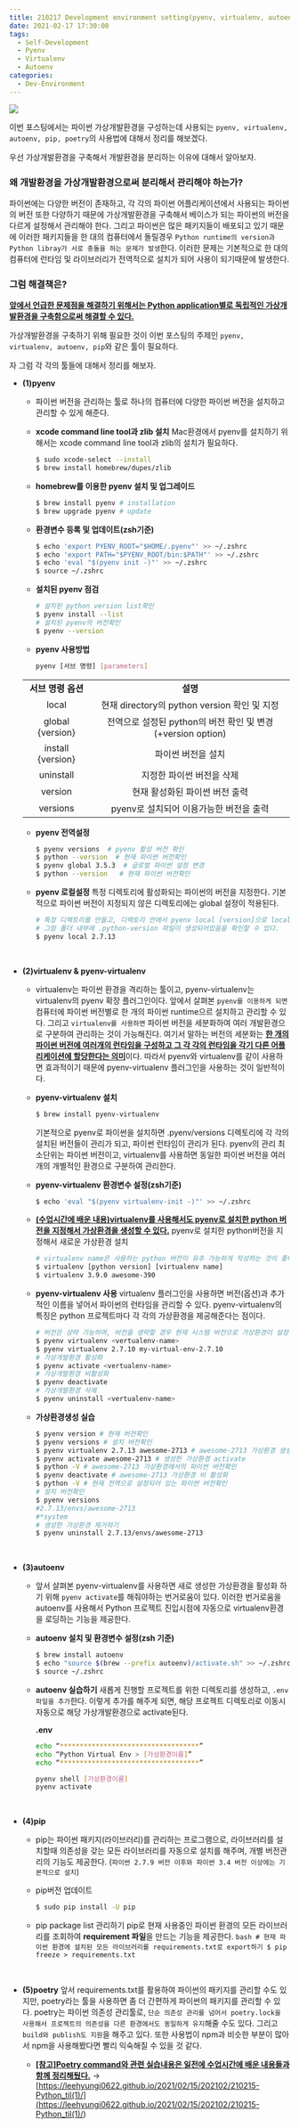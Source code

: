 ```yaml
---
title: 210217 Development environment setting(pyenv, virtualenv, autoenv, pip, poetry 사용법)
date: 2021-02-17 17:30:00
tags:
  - Self-Development
  - Pyenv
  - Virtualenv
  - Autoenv
categories:
  - Dev-Environment
---
```


![](/images/post_images/210217_virtualenv.png)

이번 포스팅에서는 파이썬 가상개발환경을 구성하는데 사용되는 `pyenv, virtualenv, autoenv, pip, poetry`의 사용법에 대해서 정리를 해보겠다.

우선 가상개발환경을 구축해서 개발환경을 분리하는 이유에 대해서 알아보자.

### **왜 개발환경을 가상개발환경으로써 분리해서 관리해야 하는가?**

파이썬에는 다양한 버전이 존재하고, 각 각의 파이썬 어플리케이션에서 사용되는 파이썬의 버전 또한 다양하기 때문에 가상개발환경을 구축해서 베이스가 되는 파이썬의 버전을 다르게 설정해서 관리해야 한다.
그리고 파이썬은 많은 패키지들이 배포되고 있기 때문에 이러한 패키지들을 한 대의 컴퓨터에서 돌릴경우 `Python runtime의 version과 Python libray가 서로 충돌을 하는 문제가 발생`한다.
이러한 문제는 기본적으로 한 대의 컴퓨터에 런타임 및 라이브러리가 전역적으로 설치가 되어 사용이 되기때문에 발생한다.

### **그럼 해결책은?**

  <!-- more -->

<ins><b>앞에서 언급한 문제점을 해결하기 위해서는 Python application별로 독립적인 가상개발환경을 구축함으로써 해결할 수 있다.</b></isn><br/>

가상개발환경을 구축하기 위해 필요한 것이 이번 포스팅의 주제인 `pyenv, virtualenv, autoenv, pip`와 같은 툴이 필요하다.<br/>

자 그럼 각 각의 툴들에 대해서 정리를 해보자.

- **(1)pyenv**

  - 파이썬 버전을 관리하는 툴로 하나의 컴퓨터에 다양한 파이썬 버전을 설치하고 관리할 수 있게 해준다.
  - **xcode command line tool과 zlib 설치**
    Mac환경에서 pyenv를 설치하기 위해서는 xcode command line tool과 zlib의 설치가 필요하다.

    ```bash
    $ sudo xcode-select --install
    $ brew install homebrew/dupes/zlib
    ```

  - **homebrew를 이용한 pyenv 설치 및 업그레이드**

    ```bash
    $ brew install pyenv # installation
    $ brew upgrade pyenv # update
    ```

  - **환경변수 등록 및 업데이트(zsh기준)**

    ```bash
    $ echo 'export PYENV_ROOT="$HOME/.pyenv"' >> ~/.zshrc
    $ echo 'export PATH="$PYENV_ROOT/bin:$PATH"' >> ~/.zshrc
    $ echo 'eval "$(pyenv init -)"' >> ~/.zshrc
    $ source ~/.zshrc
    ```

  - **설치된 pyenv 점검**

    ```bash
    # 설치된 python version list확인
    $ pyenv install --list
    # 설치된 pyenv의 버전확인
    $ pyenv --version
    ```

  - **pyenv 사용방법**

    ```bash
    pyenv [서브 명령] [parameters]
    ```

  <table>
    <tr align="center">
      <td><b>서브 명령 옵션</b></td>
      <td><b>설명</b></td>
    </tr>
    <tr align="center">
      <td>local</td>
      <td>현재 directory의 python version 확인 및 지정</td>
    </tr>
    <tr align="center">
      <td>global {version}</td>
      <td>전역으로 설정된 python의 버전 확인 및 변경(+version option)</td>
    </tr>
    <tr align="center">
      <td>install {version}</td>
      <td>파이썬 버전을 설치</td>
    </tr>
    <tr align="center">
      <td>uninstall</td>
      <td>지정한 파이썬 버전을 삭제</td>
    </tr>
    <tr align="center">
      <td>version</td>
      <td>현재 활성화된 파이썬 버전 출력</td>
    </tr>
    <tr align="center">
      <td>versions</td>
      <td>pyenv로 설치되어 이용가능한 버전을 출력</td>
    </tr>
  </table>

  - **pyenv 전역설정**

    ```bash
    $ pyenv versions  # pyenv 활성 버전 확인
    $ python --version  # 현재 파이썬 버전확인
    $ pyenv global 3.5.3  # 글로벌 파이썬 설정 변경
    $ python --version   # 현재 파이썬 버전확인
    ```

  - **pyenv 로컬설정**
    특정 디렉토리에 활성화되는 파이썬의 버전을 지정한다. 기본적으로 파이썬 버전이 지정되지 않은 디렉토리에는 global 설정이 적용된다.

    ```bash
    # 특정 디렉토리를 만들고, 디렉토리 안에서 pyenv local [version]으로 local 설정한다.
    # 그럼 폴더 내부에 .python-version 파일이 생성되어있음을 확인할 수 있다.
    $ pyenv local 2.7.13

    ```

  <br/>

- **(2)virtualenv & pyenv-virtualenv**

  - virtualenv는 파이썬 환경을 격리하는 툴이고, pyenv-virtualenv는 virtualenv의 pyenv 확장 플러그인이다.
    앞에서 살펴본 `pyenv를 이용하게 되면` 컴퓨터에 파이썬 버전별로 한 개의 파이썬 runtime으르 설치하고 관리할 수 있다. 그리고 `virtualenv를 사용하면` 파이썬 버전을 세분화하여 여러 개발환경으로 구분하여 관리하는 것이 가능해진다.
    여기서 말하는 버전의 세분화는 <ins><b>한 개의 파이썬 버전에 여러개의 런타임을 구성하고 그 각 각의 런타임을 각기 다른 어플리케이션에 할당한다는 의미</b></ins>이다.
    따라서 pyenv와 virtualenv를 같이 사용하면 효과적이기 때문에 pyenv-virtualenv 플러그인을 사용하는 것이 일반적이다.

  - **pyenv-virtualenv 설치**

    ```bash
    $ brew install pyenv-virtualenv
    ```

    기본적으로 pyenv로 파이썬을 설치하면 .pyenv/versions 디렉토리에 각 각의 설치된 버전들이 관리가 되고, 파이썬 런타임이 관리가 된다. pyenv의 관리 최소단위는 파이썬 버전이고, virtualenv를 사용하면 동일한 파이썬 버전을 여러 개의 개별적인 환경으로 구분하여 관리한다.

  - **pyenv-virtualenv 환경변수 설정(zsh기준)**

    ```bash
    $ echo 'eval "$(pyenv virtualenv-init -)"' >> ~/.zshrc
    ```

  - **<ins>(수업시간에 배운 내용)virtualenv를 사용해서도 pyenv로 설치한 python 버전을 지정해서 가상환경을 생성할 수 있다.</ins>**
    pyenv로 설치한 python버전을 지정해서 새로운 가상환경 설치

    ```bash
    # virtualenv name은 사용하는 python 버전이 유추 가능하게 작성하는 것이 좋다.
    $ virtualenv [python version] [virtualenv name]
    $ virtualenv 3.9.0 awesome-390
    ```

  - **pyenv-virtualenv 사용**
    virtualenv 플러그인을 사용하면 버전(옵션)과 추가적인 이름을 넣어서 파이썬의 런타임을 관리할 수 있다.
    pyenv-virtualenv의 특징은 python 프로젝트마다 각 각의 가상환경을 제공해준다는 점이다.

    ```bash
    # 버전은 샹략 가능하며, 버전을 생략할 경우 현재 시스템 버전으로 가상환경이 설정된다. 이렇게 생성된 가상환경의 경우, activate deactivate 명령을 사용해서 활성화/비활성화를 할 수 있다.
    $ pyenv virtualenv <vertualenv-name>
    $ pyenv virtualenv 2.7.10 my-virtual-env-2.7.10
    # 가상개발환경 활성화
    $ pyenv activate <vertualenv-name>
    # 가상개발환경 비활성화
    $ pyenv deactivate
    # 가상개발환경 삭제
    $ pyenv uninstall <vertualenv-name>
    ```

  - **가상환경생성 실습**

    ```bash
    $ pyenv version # 현재 버전확인
    $ pyenv versions # 설치 버전확인
    $ pyenv virtualenv 2.7.13 awesome-2713 # awesome-2713 가상환경 생성
    $ pyenv activate awesome-2713 # 생성한 가상환경 activate
    $ python -V # awesome-2713 가상환경에서의 파이썬 버전확인
    $ pyenv deactivate # awesome-2713 가상환경 비 활성화
    $ python -V # 현재 전역으로 설정되어 있는 파이썬 버전확인
    # 설치 버전확인
    $ pyenv versions
    #2.7.13/envs/awesome-2713
    #*system
    # 생성한 가상환경 제거하기
    $ pyenv uninstall 2.7.13/envs/awesome-2713
    ```

  <br/>

- **(3)autoenv**

  - 앞서 살펴본 pyenv-virtualenv를 사용하면 새로 생성한 가상환경을 활성화 하기 위해 `pyenv activate`를 해줘야하는 번거로움이 있다. 이러한 번거로움을 autoenv를 사용해서 Python 프로젝트 진입시점에 자동으로 virtualenv환경을 로딩하는 기능을 제공한다.

  - **autoenv 설치 및 환경변수 설정(zsh 기준)**

    ```bash
    $ brew install autoenv
    $ echo "source $(brew --prefix autoenv)/activate.sh" >> ~/.zshrc
    $ source ~/.zshrc
    ```

  - **autoenv 실습하기**
    새롭게 진행할 프로젝트를 위한 디렉토리를 생성하고, `.env 파일을 추가`한다.
    이렇게 추가를 해주게 되면, 해당 프로젝트 디렉토리로 이동시 자동으로 해당 가상개발환경으로 activate된다.

    **.env**

    ```bash
    echo “***********************************”
    echo “Python Virtual Env > [가상환경이름]”
    echo “***********************************”

    pyenv shell [가상환경이름]
    pyenv activate
    ```

  <br/>

- **(4)pip**

  - pip는 파이썬 패키지(라이브러리)를 관리하는 프로그램으로, 라이브러리를 설치할때 의존성을 갖는 모든 라이브러리를 자동으로 설치를 해주며, 개별 버전관리의 기능도 제공한다. (`파이썬 2.7.9 버전 이후와 파이썬 3.4 버전 이상에는 기본적으로 설치`)

  - pip버전 업데이트
    ```bash
    $ sudo pip install -U pip
    ```
  - pip package list 관리하기
    pip로 현재 사용중인 파이썬 환경의 모든 라이브러리를 조회하여 **requirement 파일**을 만드는 기능을 제공한다.
    `bash # 현재 파이썬 환경에 설치된 모든 라이브러리를 requirements.txt로 export하기 $ pip freeze > requirements.txt `

    <br/>

- **(5)poetry**
  앞서 requirements.txt를 활용하여 파이썬의 패키지를 관리할 수도 있지만, poetry라는 툴을 사용하면 좀 더 간편하게 파이썬의 패키지를 관리할 수 있다.
  poetry는 파이썬 의존성 관리툴로, `단순 의존성 관리를 넘어서 poetry.lock을 사용해서 프로젝트의 의존성을 다른 환경에서도 동일하게 유지`해줄 수도 있다.
  그리고 `build와 publish도 지원`을 해주고 있다.
  또한 사용법이 npm과 비슷한 부분이 많아서 npm을 사용해봤다면 빨리 익숙해질 수 있을 것 같다.
  - <ins><b>[참고]Poetry command와 관련 실습내용은 일전에 수업시간에 배운 내용들과 함께 정리해뒀다.</b></ins>
    → [https://leehyungi0622.github.io/2021/02/15/202102/210215-Python_til(1)/](<https://leehyungi0622.github.io/2021/02/15/202102/210215-Python_til(1)/>)
